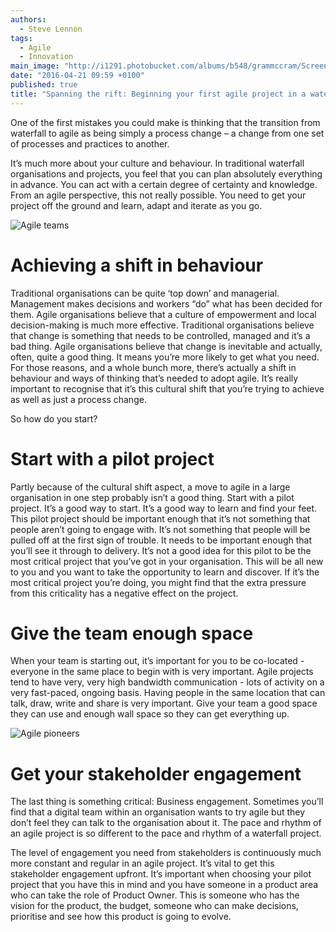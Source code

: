 ```yaml
---
authors:
  - Steve Lennon
tags: 
  - Agile
  - Innovation
main_image: "http://i1291.photobucket.com/albums/b548/grammccram/Screen%20Shot%202016-04-21%20at%2010.33.52_zpsb1aopwi4.png"
date: "2016-04-21 09:59 +0100"
published: true
title: "Spanning the rift: Beginning your first agile project in a waterfall organisation"
---
```

One of the first mistakes you could make is thinking that the transition from waterfall to agile as being simply a process change – a change from one set of processes and practices to another.<br/>

It’s much more about your culture and behaviour. In traditional waterfall organisations and projects, you feel that you can plan absolutely everything in advance. You can act with a certain degree of certainty and knowledge. From an agile perspective, this not really possible. You need to get your project off the ground and learn, adapt and iterate as you go.<br/>

![Agile teams](http://i1291.photobucket.com/albums/b548/grammccram/Screen%20Shot%202016-04-21%20at%2010.26.04_zpsgqgb2jwp.png)

# Achieving a shift in behaviour
Traditional organisations can be quite ‘top down’ and managerial. Management makes decisions and workers “do” what has been decided for them. Agile organisations believe that a culture of empowerment and local decision-making is much more effective. Traditional organisations believe that change is something that needs to be controlled, managed and it’s a bad thing. Agile organisations believe that change is inevitable and actually, often, quite a good thing. It means you’re more likely to get what you need. For those reasons, and a whole bunch more, there’s actually a shift in behaviour and ways of thinking that’s needed to adopt agile. It’s really important to recognise that it’s this cultural shift that you’re trying to achieve as well as just a process change.<br/>
 
So how do you start?<br/>

# Start with a pilot project
Partly because of the cultural shift aspect, a move to agile in a large organisation in one step probably isn’t a good thing. Start with a pilot project. It’s a good way to start. It’s a good way to learn and find your feet. This pilot project should be important enough that it’s not something that people aren’t going to engage with. It’s not something that people will be pulled off at the first sign of trouble. It needs to be important enough that you’ll see it through to delivery. It’s not a good idea for this pilot to be the most critical project that you’ve got in your organisation. This will be all new to you and you want to take the opportunity to learn and discover. If it’s the most critical project you’re doing, you might find that the extra pressure from this criticality has a negative effect on the project.<br/>

# Give the team enough space
When your team is starting out, it’s important for you to be co-located - everyone in the same place to begin with is very important. Agile projects tend to have very, very high bandwidth communication - lots of activity on a very fast-paced, ongoing basis. Having people in the same location that can talk, draw, write and share is very important. Give your team a good space they can use and enough wall space so they can get everything up.<br/>

![Agile pioneers](http://i1291.photobucket.com/albums/b548/grammccram/Screen%20Shot%202016-04-21%20at%2010.33.52_zpsb1aopwi4.png)

# Get your stakeholder engagement
The last thing is something critical: Business engagement. Sometimes you’ll find that a digital team within an organisation wants to try agile but they don’t feel they can talk to the organisation about it. The pace and rhythm of an agile project is so different to the pace and rhythm of a waterfall project.<br/>
 
The level of engagement you need from stakeholders is continuously much more constant and regular in an agile project. It’s vital to get this stakeholder engagement upfront. It’s important when choosing your pilot project that you have this in mind and you have someone in a product area who can take the role of Product Owner. This is someone who has the vision for the product, the budget, someone who can make decisions, prioritise and see how this product is going to evolve.








